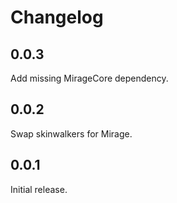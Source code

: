 # Changelog

## 0.0.3

Add missing MirageCore dependency.

## 0.0.2

Swap skinwalkers for Mirage.

## 0.0.1

Initial release.
